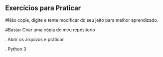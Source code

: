 ## Exercícios para Praticar 

#Não copie, digite e tente modificar do seu jeito para melhor aprendizado.

#Bastar Criar uma cópia do meu repósitorio

. Abrir os arquivos e práticar

. Python 3
